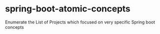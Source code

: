 # spring-boot-atomic-concepts
Enumerate the List of Projects which focused on very specific Spring boot concepts
